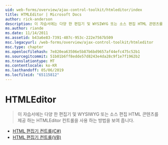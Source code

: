 ```yaml
---
uid: web-forms/overview/ajax-control-toolkit/htmleditor/index
title: HTMLEditor | Microsoft Docs
author: rick-anderson
description: 이 자습서에는 다양 한 편집기 및 WYSIWYG 또는 소스 편집 HTML 콘텐츠를 제공 하는 HTMLEditor 컨트롤을 사용 하는 방법을 보여 줍니다.
ms.author: riande
ms.date: 11/14/2011
ms.assetid: b43a6e83-7391-407c-953c-222e7567b509
msc.legacyurl: /web-forms/overview/ajax-control-toolkit/htmleditor
msc.type: chapter
ms.openlocfilehash: 7e820ea63506e5b87b6bd9657af44efc475c52b1
ms.sourcegitcommit: 51b01b6ff8edde57d8243e4da28c9f1e7f1962b2
ms.translationtype: MT
ms.contentlocale: ko-KR
ms.lasthandoff: 05/06/2019
ms.locfileid: "65115812"
---
```

# <a name="htmleditor"></a>HTMLEditor

> 이 자습서에는 다양 한 편집기 및 WYSIWYG 또는 소스 편집 HTML 콘텐츠를 제공 하는 HTMLEditor 컨트롤을 사용 하는 방법을 보여 줍니다.

- [HTML 편집기 컨트롤(C#)](how-do-i-use-the-html-editor-control-cs.md)
- [HTML 편집기 컨트롤(VB)](how-do-i-use-the-html-editor-control-vb.md)
